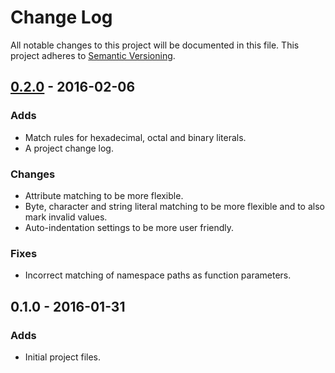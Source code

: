 # Change Log

All notable changes to this project will be documented in this file.
This project adheres to [Semantic Versioning][].

## [0.2.0][] - 2016-02-06
### Adds
- Match rules for hexadecimal, octal and binary literals.
- A project change log.
### Changes
- Attribute matching to be more flexible.
- Byte, character and string literal matching to be more flexible and to
  also mark invalid values.
- Auto-indentation settings to be more user friendly.
### Fixes
- Incorrect matching of namespace paths as function parameters.

## 0.1.0 - 2016-01-31
### Adds
- Initial project files.

[0.2.0]: https://github.com/miqid/atom-language-rust/compare/0.1.0...0.2.0
[Semantic Versioning]: http://semver.org/
